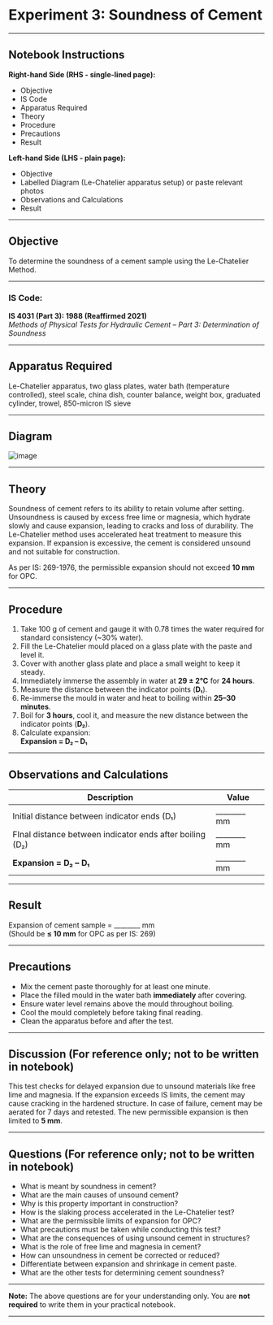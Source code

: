 # Experiment 3: Soundness of Cement

---

## Notebook Instructions

**Right-hand Side (RHS - single-lined page):**

- Objective  
- IS Code  
- Apparatus Required  
- Theory  
- Procedure  
- Precautions  
- Result  

**Left-hand Side (LHS - plain page):**

- Objective  
- Labelled Diagram (Le-Chatelier apparatus setup) or paste relevant photos  
- Observations and Calculations  
- Result  

---

## Objective

To determine the soundness of a cement sample using the Le-Chatelier Method.

---

### IS Code:
**IS 4031 (Part 3): 1988 (Reaffirmed 2021)**  
*Methods of Physical Tests for Hydraulic Cement – Part 3: Determination of Soundness*

---

## Apparatus Required

Le-Chatelier apparatus, two glass plates, water bath (temperature controlled), steel scale, china dish, counter balance, weight box, graduated cylinder, trowel, 850-micron IS sieve  

---
## Diagram

![image](https://github.com/user-attachments/assets/febcb276-e962-403f-ac5c-8b41d3d07508)

---

## Theory

Soundness of cement refers to its ability to retain volume after setting. Unsoundness is caused by excess free lime or magnesia, which hydrate slowly and cause expansion, leading to cracks and loss of durability. The Le-Chatelier method uses accelerated heat treatment to measure this expansion. If expansion is excessive, the cement is considered unsound and not suitable for construction.

As per IS: 269-1976, the permissible expansion should not exceed **10 mm** for OPC.

---

## Procedure

1. Take 100 g of cement and gauge it with 0.78 times the water required for standard consistency (~30% water).  
2. Fill the Le-Chatelier mould placed on a glass plate with the paste and level it.  
3. Cover with another glass plate and place a small weight to keep it steady.  
4. Immediately immerse the assembly in water at **29 ± 2°C** for **24 hours**.  
5. Measure the distance between the indicator points (**D₁**).  
6. Re-immerse the mould in water and heat to boiling within **25–30 minutes**.  
7. Boil for **3 hours**, cool it, and measure the new distance between the indicator points (**D₂**).  
8. Calculate expansion:  
   **Expansion = D₂ – D₁**

---

## Observations and Calculations

| Description                              | Value      |
|------------------------------------------|------------|
| Initial distance between indicator ends (D₁)   | ________ mm |
| FInal distance between indicator ends after boiling (D₂)              | ________ mm |
| **Expansion = D₂ – D₁**                  | ________ mm |

---

## Result

Expansion of cement sample = ________ mm  
(Should be **≤ 10 mm** for OPC as per IS: 269)

---

## Precautions

- Mix the cement paste thoroughly for at least one minute.  
- Place the filled mould in the water bath **immediately** after covering.  
- Ensure water level remains above the mould throughout boiling.  
- Cool the mould completely before taking final reading.  
- Clean the apparatus before and after the test.

---

## Discussion (For reference only; not to be written in notebook)

This test checks for delayed expansion due to unsound materials like free lime and magnesia. If the expansion exceeds IS limits, the cement may cause cracking in the hardened structure. In case of failure, cement may be aerated for 7 days and retested. The new permissible expansion is then limited to **5 mm**.

---

## Questions (For reference only; not to be written in notebook)

- What is meant by soundness in cement?  
- What are the main causes of unsound cement?  
- Why is this property important in construction?  
- How is the slaking process accelerated in the Le-Chatelier test?  
- What are the permissible limits of expansion for OPC?  
- What precautions must be taken while conducting this test?  
- What are the consequences of using unsound cement in structures?  
- What is the role of free lime and magnesia in cement?  
- How can unsoundness in cement be corrected or reduced?  
- Differentiate between expansion and shrinkage in cement paste.  
- What are the other tests for determining cement soundness?

---

**Note:** The above questions are for your understanding only. You are **not required** to write them in your practical notebook.

---

